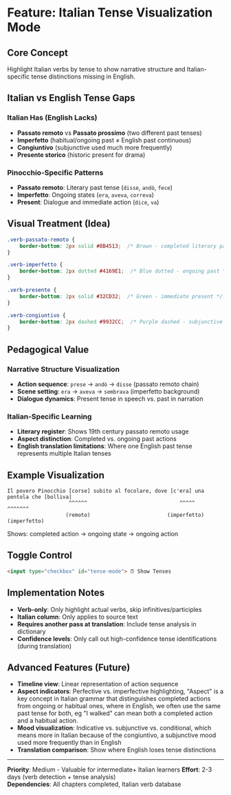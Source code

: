 # Feature: Italian Tense Visualization Mode

## Core Concept
Highlight Italian verbs by tense to show narrative structure and Italian-specific tense distinctions missing in English.

## Italian vs English Tense Gaps

### Italian Has (English Lacks)
- **Passato remoto** vs **Passato prossimo** (two different past tenses)
- **Imperfetto** (habitual/ongoing past ≠ English past continuous)  
- **Congiuntivo** (subjunctive used much more frequently)
- **Presente storico** (historic present for drama)

### Pinocchio-Specific Patterns
- **Passato remoto**: Literary past tense (`disse`, `andò`, `fece`)
- **Imperfetto**: Ongoing states (`era`, `aveva`, `correva`)
- **Present**: Dialogue and immediate action (`dice`, `va`)

## Visual Treatment (Idea)
```css
.verb-passato-remoto {
    border-bottom: 2px solid #8B4513;  /* Brown - completed literary past */
}

.verb-imperfetto {
    border-bottom: 2px dotted #4169E1;  /* Blue dotted - ongoing past */
}

.verb-presente {
    border-bottom: 2px solid #32CD32;  /* Green - immediate present */
}

.verb-congiuntivo {
    border-bottom: 2px dashed #9932CC;  /* Purple dashed - subjunctive */
}
```

## Pedagogical Value

### Narrative Structure Visualization
- **Action sequence**: `prese` → `andò` → `disse` (passato remoto chain)
- **Scene setting**: `era` → `aveva` → `sembrava` (imperfetto background)
- **Dialogue dynamics**: Present tense in speech vs. past in narration

### Italian-Specific Learning
- **Literary register**: Shows 19th century passato remoto usage
- **Aspect distinction**: Completed vs. ongoing past actions
- **English translation limitations**: Where one English past tense represents multiple Italian tenses

## Example Visualization
```
Il povero Pinocchio [corse] subito al focolare, dove [c'era] una pentola che [bolliva]
                    ^^^^^^                              ^^^^^                  ^^^^^^^
                   (remoto)                         (imperfetto)           (imperfetto)
```

Shows: completed action → ongoing state → ongoing action

## Toggle Control
```html
<input type="checkbox" id="tense-mode"> ⏰ Show Tenses
```

## Implementation Notes
- **Verb-only**: Only highlight actual verbs, skip infinitives/participles  
- **Italian column**: Only applies to source text
- **Requires another pass at translation**: Include tense analysis in dictionary
- **Confidence levels**: Only call out high-confidence tense identifications (during translation)

## Advanced Features (Future)
- **Timeline view**: Linear representation of action sequence
- **Aspect indicators**: Perfective vs. imperfective highlighting, "Aspect" is a key concept in Italian grammar that distinguishes completed actions from ongoing or habitual ones, where in English, we often use the same past tense for both, eg "I walked" can mean both a completed action and a habitual action.
- **Mood visualization**: Indicative vs. subjunctive vs. conditional, which means more in Italian because of the congiuntivo, a subjunctive mood used more frequently than in English
- **Translation comparison**: Show where English loses tense distinctions

---
**Priority**: Medium - Valuable for intermediate+ Italian learners
**Effort**: 2-3 days (verb detection + tense analysis)  
**Dependencies**: All chapters completed, Italian verb database